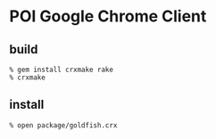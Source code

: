 POI Google Chrome Client
========================

build
-----

    % gem install crxmake rake
    % crxmake

install
-------

    % open package/goldfish.crx

